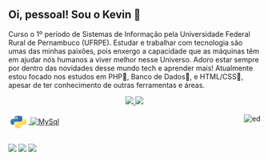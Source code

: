 ## Oi, pessoal! Sou o Kevin 👾

Curso o 1º período de Sistemas de Informação pela Universidade Federal Rural de Pernambuco (UFRPE). Estudar e trabalhar com tecnologia são umas das minhas paixões, pois enxergo a capacidade que as máquinas têm em ajudar nós humanos a viver melhor nesse Universo. Adoro estar sempre por dentro das novidades desse mundo tech e aprender mais! Atualmente estou focado nos estudos em PHP🐘, Banco de Dados🎲, e HTML/CSS📝, apesar de ter conhecimento de outras ferramentas e áreas.

<div align="center">
  <a href="https://github.com/cyberkevinferreira">
  <img height="180em" src="https://github-readme-stats.vercel.app/api?username=cyberkevinferreira&show_icons=true&theme=midnight-purple&include_all_commits=true&count_private=true"/>
  <img height="120em" src="https://github-readme-stats.vercel.app/api/top-langs/?username=cyberkevinferreira&layout=compact&langs_count=7&theme=midnight-purple"/>
</div>
<div style="display: inline_block"><br>
  <img align="center" alt="Python" height="30" width="40" src="https://raw.githubusercontent.com/devicons/devicon/master/icons/python/python-original.svg">
  <img align="center" alt="MySql" height="30" width="40" src="https://cdn.jsdelivr.net/gh/devicons/devicon/icons/mysql/mysql-original.svg">
  <img align="right" alt="ed" src="https://media0.giphy.com/media/udhngZK2IFTc4/200w.webp?cid=ecf05e475d8x229lxc4lqvc8d7q7a9e7wwjgsfikhhvdhiyt&rid=200w.webp&ct=g">
</div>

##
                                                                                 
<div>
  <a href="https://instagram.com/kvinixs" target="_blank"><img src="https://img.shields.io/badge/-Instagram-%23E4405F?style=for-the-badge&logo=instagram&logoColor=white" target="_blank"></a>
  <a href = "mailto:devkevferreira@gmail.com"><img src="https://img.shields.io/badge/-Gmail-%23333?style=for-the-badge&logo=gmail&logoColor=white" target="_blank"></a>
  <a href="https://www.linkedin.com/in/kevin-ferreira-29a082226/" target="_blank"><img src="https://img.shields.io/badge/-LinkedIn-%230077B5?style=for-the-badge&logo=linkedin&logoColor=white" target="_blank"></a> 
</div>
